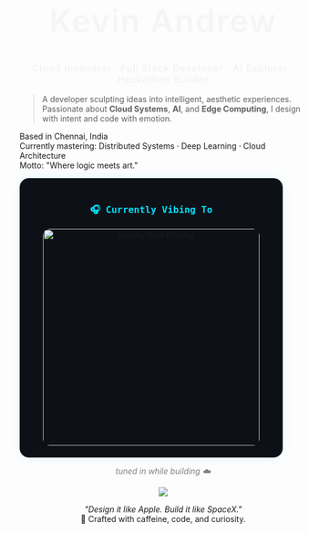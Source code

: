 <h1 align="center" style="font-size: 3.5rem; font-weight: 600; letter-spacing: 2px; color: #f5f5f7; font-family: -apple-system, BlinkMacSystemFont, 'SF Pro Display', 'SF Pro Text', sans-serif;">
  Kevin Andrew
</h1>

<h3 align="center" style="font-family:'SF Pro Display','Helvetica Neue',sans-serif; font-weight:500; color:#f2f2f2; text-shadow:0 0 10px rgba(255,255,255,0.08); letter-spacing:1px;">
  Cloud Innovator · Full Stack Developer · AI Explorer · Hackathon Builder
</h3>


> A developer sculpting ideas into intelligent, aesthetic experiences.  
> Passionate about **Cloud Systems**, **AI**, and **Edge Computing**, I design with intent and code with emotion.

Based in Chennai, India  
Currently mastering: Distributed Systems · Deep Learning · Cloud Architecture  
Motto: "Where logic meets art."



<div align="center" style="background:#0d1117; border:1px solid #1f2937; border-radius:16px; padding:20px; width:420px; box-shadow:0 0 25px rgba(0,229,255,0.1);">

  <h3 style="color:#00E5FF; font-family:'JetBrains Mono', monospace; margin-bottom:10px;">
    🎧 Currently Vibing To
  </h3>

  <a href="https://open.spotify.com/user/g0oyyt3dtmeerb9muk6aiwqcv" target="_blank">
    <img 
      src="https://spotify-github-profile.kittinanx.com/api/view?uid=g0oyyt3dtmeerb9muk6aiwqcv&cover_image=true&theme=novatorem&show_offline=false&background_color=0d1117&interchange=false&bar_color=00E5FF&bar_color_cover=false"
      width="380"
      alt="Spotify Now Playing"
      style="border-radius:12px; margin-top:8px;"
    />
  </a>
</div>


<p align="center">
  <i style="color:gray;">tuned in while building ☁️</i>
</p>



<p align="center">
  <img src="https://skillicons.dev/icons?i=js,ts,python,react,nodejs,mongodb,aws,git,linux,tailwind,nextjs,flask,html,css" />
</p>



<p align="center">
  <i>"Design it like Apple. Build it like SpaceX."</i><br>
  🌙 Crafted with caffeine, code, and curiosity.
</p>


